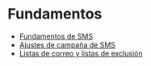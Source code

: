 # Fundamentos

  * [Fundamentos de SMS](essentials/sms_essentials)
  * [Ajustes de campaña de SMS](essentials/sms_campaign_settings)
  * [Listas de correo y listas de exclusión](essentials/mailing_lists_blacklists)


